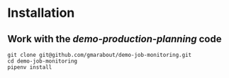 # Installation

## Work with the _demo-production-planning_ code
```
git clone git@github.com/gmarabout/demo-job-monitoring.git
cd demo-job-monitoring
pipenv install
```
